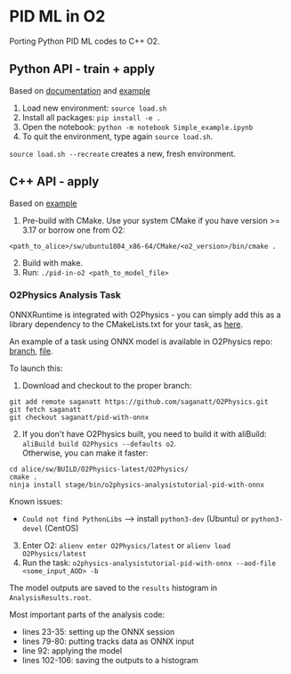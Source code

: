 # PID ML in O2

Porting Python PID ML codes to C++ O2.

## Python API - train + apply

Based on [documentation](https://pytorch.org/docs/master/onnx.html) and [example](https://pytorch.org/tutorials/advanced/super_resolution_with_onnxruntime.html)  

1. Load new environment: `source load.sh`
2. Install all packages: `pip install -e .`
3. Open the notebook: `python -m notebook Simple_example.ipynb`
4. To quit the environment, type again `source load.sh`.

`source load.sh --recreate` creates a new, fresh environment.

## C++ API - apply

Based on [example](https://github.com/microsoft/onnxruntime/blob/master/samples/c_cxx/model-explorer/model-explorer.cpp)

1. Pre-build with CMake. Use your system CMake if you have version >= 3.17 or borrow one from O2:
```
<path_to_alice>/sw/ubuntu1804_x86-64/CMake/<o2_version>/bin/cmake .
```
2. Build with make.
3. Run: `./pid-in-o2 <path_to_model_file>`

### O2Physics Analysis Task
ONNXRuntime is integrated with O2Physics - you can simply add this as a library dependency to the CMakeLists.txt for your task, as [here](https://github.com/saganatt/O2Physics/blob/pid-with-onnx/Tasks/PIDML/CMakeLists.txt).

An example of a task using ONNX model is available in O2Physics repo: [branch](https://github.com/saganatt/O2Physics/tree/pid-with-onnx), [file](https://github.com/saganatt/O2Physics/blob/pid-with-onnx/Tasks/PIDML/pidWithONNX.cxx).

To launch this:
1. Download and checkout to the proper branch:
```
git add remote saganatt https://github.com/saganatt/O2Physics.git
git fetch saganatt
git checkout saganatt/pid-with-onnx
```
2. If you don't have O2Physics built, you need to build it with aliBuild: `aliBuild build O2Physics --defaults o2`.<br>
   Otherwise, you can make it faster:
```
cd alice/sw/BUILD/O2Physics-latest/O2Physics/
cmake .
ninja install stage/bin/o2physics-analysistutorial-pid-with-onnx
```
   Known issues:
   - `Could not find PythonLibs` --> install `python3-dev` (Ubuntu) or `python3-devel` (CentOS)

3. Enter O2: `alienv enter O2Physics/latest` or `alienv load O2Physics/latest`
4. Run the task: `o2physics-analysistutorial-pid-with-onnx --aod-file <some_input_AOD> -b`

The model outputs are saved to the `results` histogram in `AnalysisResults.root`.

Most important parts of the analysis code:
- lines 23-35: setting up the ONNX session
- lines 79-80: putting tracks data as ONNX input
- line 92: applying the model
- lines 102-106: saving the outputs to a histogram
